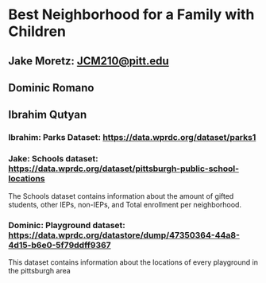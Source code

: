 # Best Neighborhood for a Family with Children

## Jake Moretz: JCM210@pitt.edu

## Dominic Romano

## Ibrahim Qutyan

### Ibrahim: Parks Dataset: https://data.wprdc.org/dataset/parks1

### Jake: Schools dataset: https://data.wprdc.org/dataset/pittsburgh-public-school-locations

The Schools dataset contains information about the amount of gifted students, other IEPs, non-IEPs, and Total enrollment per neighborhood.

### Dominic: Playground dataset: https://data.wprdc.org/datastore/dump/47350364-44a8-4d15-b6e0-5f79ddff9367

This dataset contains information about the locations of every playground in the pittsburgh area
